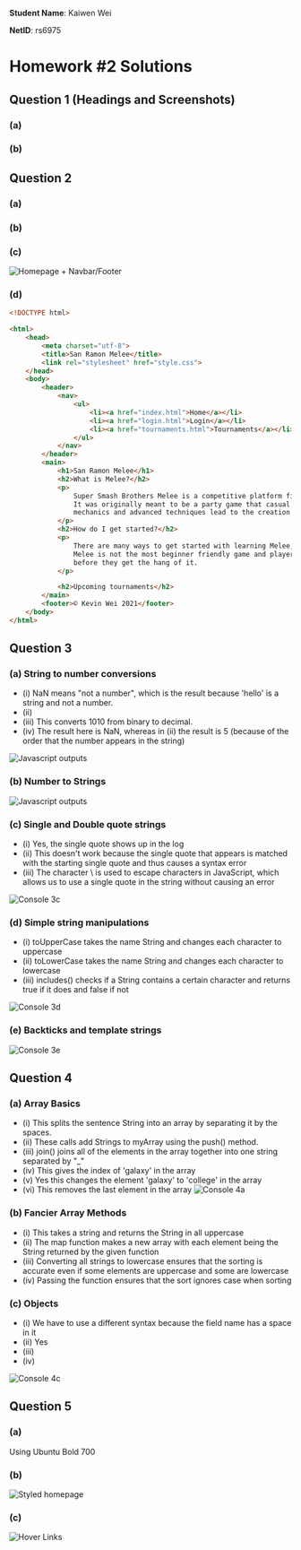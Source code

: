 **Student Name**:  Kaiwen Wei

**NetID**: rs6975

# Homework #2 Solutions

## Question 1 (Headings and Screenshots)

### (a) 


### (b) 

## Question 2

### (a) 

### (b)

### (c)
![Homepage + Navbar/Footer](images/homepage.PNG)

### (d)
```html
<!DOCTYPE html>

<html>
    <head>
        <meta charset="utf-8">
        <title>San Ramon Melee</title>
        <link rel="stylesheet" href="style.css">
    </head>
    <body>
        <header>
            <nav>
                <ul>
                    <li><a href="index.html">Home</a></li>
                    <li><a href="login.html">Login</a></li>
                    <li><a href="tournaments.html">Tournaments</a></li>   
                </ul>
            </nav>
        </header>
        <main>
            <h1>San Ramon Melee</h1>
            <h2>What is Melee?</h2>
            <p>
                Super Smash Brothers Melee is a competitive platform fighting game for the Nintendo Gamecube.
                It was originally meant to be a party game that casual players could enjoy, but the depth of 
                mechanics and advanced techniques lead to the creation of a diehard competitive scene.
            </p>
            <h2>How do I get started?</h2>
            <p>
                There are many ways to get started with learning Melee, although it must be noted that
                Melee is not the most beginner friendly game and players will need to invest some time practicing
                before they get the hang of it.
            </p>

            <h2>Upcoming tournaments</h2>
        </main>
        <footer>© Kevin Wei 2021</footer>
    </body>
</html>
```

## Question 3

### (a) String to number conversions
- (i) NaN means "not a number", which is the result because 'hello' is a string and not a number.
- (ii) 
- (iii) This converts 1010 from binary to decimal.
- (iv) The result here is NaN, whereas in (ii) the result is 5 (because of the order that the number appears in the string)

![Javascript outputs](images/js.PNG)

### (b) Number to Strings

![Javascript outputs](images/3b.PNG)

### (c) Single and Double quote strings
- (i) Yes, the single quote shows up in the log
- (ii) This doesn't work because the single quote that appears is matched with the starting single quote and thus causes a syntax error
- (iii) The character \ is used to escape characters in JavaScript, which allows us to use a single quote in the string without causing an error

![Console 3c](images/3c.PNG)

### (d) Simple string manipulations
- (i) toUpperCase takes the name String and changes each character to uppercase
- (ii) toLowerCase takes the name String and changes each character to lowercase
- (iii) includes() checks if a String contains a certain character and returns true if it does and false if not

![Console 3d](images/3d.PNG)

### (e) Backticks and template strings

![Console 3e](images/3e.PNG)

## Question 4

### (a) Array Basics
- (i) This splits the sentence String into an array by separating it by the spaces.
- (ii) These calls add Strings to myArray using the push() method.
- (iii) join() joins all of the elements in the array together into one string separated by "_" 
- (iv) This gives the index of 'galaxy' in the array
- (v) Yes this changes the element 'galaxy' to 'college' in the array
- (vi) This removes the last element in the array
![Console 4a](images/4a.PNG)

### (b) Fancier Array Methods
- (i) This takes a string and returns the String in all uppercase
- (ii) The map function makes a new array with each element being the String returned by the given function 
- (iii) Converting all strings to lowercase ensures that the sorting is accurate even if some elements are uppercase and some are lowercase
- (iv) Passing the function ensures that the sort ignores case when sorting


### (c) Objects
- (i) We have to use a different syntax because the field name has a space in it
- (ii) Yes
- (iii) 
- (iv) 

![Console 4c](images/4c.PNG)

## Question 5

### (a) 
Using Ubuntu Bold 700

### (b)

![Styled homepage](images/index.PNG)

### (c)

![Hover Links](images/hover.PNG)

